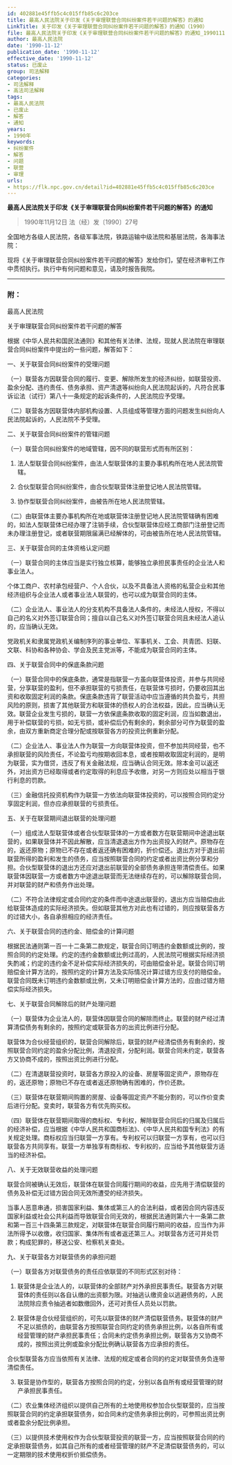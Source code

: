 ```yaml
---
id: 402881e45ffb5c4c015ffb85c6c203ce
title: 最高人民法院关于印发《关于审理联营合同纠纷案件若干问题的解答》的通知
LinkTitle: 关于印发《关于审理联营合同纠纷案件若干问题的解答》的通知（1990）
file: 最高人民法院关于印发《关于审理联营合同纠纷案件若干问题的解答》的通知_19901112_402881e45ffb5c4c015ffb85c6c203ce.docx
author: 最高人民法院
date: '1990-11-12'
publication_date: '1990-11-12'
effective_date: '1990-11-12'
status: 已废止
group: 司法解释
categories:
- 司法解释
- 高法司法解释
tags:
- 最高人民法院
- 已废止
- 解答
- 通知
years:
- 1990年
keywords:
- 纠纷案件
- 解答
- 问题
- 联营
- 审理
urls:
- https://flk.npc.gov.cn/detail?id=402881e45ffb5c4c015ffb85c6c203ce
---
```


**最高人民法院关于印发《关于审理联营合同纠纷案件若干问题的解答》的通知**

> 1990年11月12日 法（经）发〔1990〕27号

全国地方各级人民法院，各级军事法院，铁路运输中级法院和基层法院，各海事法院：

现将《关于审理联营合同纠纷案件若干问题的解答》发给你们，望在经济审判工作中贯彻执行。执行中有何问题和意见，请及时报告我院。

---

### 附：

最高人民法院

关于审理联营合同纠纷案件若干问题的解答

根据《中华人民共和国民法通则》和其他有关法律、法规，现就人民法院在审理联营合同纠纷案件中提出的一些问题，解答如下：

一、关于联营合同纠纷案件的受理问题

（一）联营各方因联营合同的履行、变更、解除所发生的经济纠纷，如联营投资、盈余分配、违约责任、债务承担、资产清退等纠纷向人民法院起诉的，凡符合民事诉讼法（试行）第八十一条规定的起诉条件的，人民法院应予受理。

（二）联营各方因联营体内部机构设置、人员组成等管理方面的问题发生纠纷向人民法院起诉的，人民法院不予受理。

二、关于联营合同纠纷案件的管辖问题

（一）联营合同纠纷案件的地域管辖，因不同的联营形式而有所区别：

1. 法人型联营合同纠纷案件，由法人型联营体的主要办事机构所在地人民法院管辖。

2. 合伙型联营合同纠纷案件，由合伙型联营体注册登记地人民法院管辖。

3. 协作型联营合同纠纷案件，由被告所在地人民法院管辖。

（二）由联营体主要办事机构所在地或联营体注册登记地人民法院管辖确有困难的，如法人型联营体已经办理了注销手续，合伙型联营体应经工商部门注册登记而未办理注册登记，或者联营期限届满已经解体的，可由被告所在地人民法院管辖。

三、关于联营合同的主体资格认定问题

（一）联营合同的主体应当是实行独立核算，能够独立承担民事责任的企业法人和事业法人。

个体工商户、农村承包经营户、个人合伙，以及不具备法人资格的私营企业和其他经济组织与企业法人或者事业法人联营的，也可以成为联营合同的主体。

（二）企业法人、事业法人的分支机构不具备法人条件的，未经法人授权，不得以自己的名义对外签订联营合同；擅自以自己名义对外签订联营合同且未经法人追认的，应当确认无效。

党政机关和隶属党政机关编制序列的事业单位、军事机关、工会、共青团、妇联、文联、科协和各种协会、学会及民主党派等，不能成为联营合同的主体。

四、关于联营合同中的保底条款问题

（一）联营合同中的保底条款，通常是指联营一方虽向联营体投资，并参与共同经营，分享联营的盈利，但不承担联营的亏损责任，在联营体亏损时，仍要收回其出资和收取固定利润的条款。保底条款违背了联营活动中应当遵循的共负盈亏，共担风险的原则，损害了其他联营方和联营体的债权人的合法权益，因此，应当确认无效。联营企业发生亏损的，联营一方依保底条款收取的固定利润，应当如数退出，用于补偿联营的亏损，如无亏损，或补偿后仍有剩余的，剩余部分可作为联营的盈余，由双方重新商定合理分配或按联营各方的投资比例重新分配。

（二）企业法人、事业法人作为联营一方向联营体投资，但不参加共同经营，也不承担联营的风险责任，不论盈亏均按期收回本息，或者按期收取固定利润的，是明为联营，实为借贷，违反了有关金融法规，应当确认合同无效。除本金可以返还外，对出资方已经取得或者约定取得的利息应予收缴，对另一方则应处以相当于银行利息的罚款。

（三）金融信托投资机构作为联营一方依法向联营体投资的，可以按照合同约定分享固定利润，但亦应承担联营的亏损责任。

五、关于在联营期间退出联营的处理问题

（一）组成法人型联营体或者合伙型联营体的一方或者数方在联营期间中途退出联营的，如果联营体并不因此解散，应当清退退出方作为出资投入的财产。原物存在的，返还原物；原物已不存在或者返还确有困难的，折价偿还。退出方对于退出前联营所得的盈利和发生的债务，应当按照联营合同的约定或者出资比例分享和分担。合伙型联营体的退出方还应对退出前联营的全部债务承担连带清偿责任。如果联营体因联营一方或者数方中途退出联营而无法继续存在的，可以解除联营合同，并对联营的财产和债务作出处理。

（二）不符合法律规定或合同约定的条件而中途退出联营的，退出方应当赔偿由此给联营体造成的实际经济损失。但如联营其他方对此也有过错的，则应按联营各方的过错大小，各自承担相应的经济责任。

六、关于联营合同的违约金、赔偿金的计算问题

根据民法通则第一百一十二条第二款规定，联营合同订明违约金数额或比例的，按照合同的约定处理。约定的违约金数额或比例过高的，人民法院可根据实际经济损失酌减；约定的违约金不足补偿实际经济损失的，可由赔偿金补足。联营合同订明赔偿金计算方法的，按照约定的计算方法及实际情况计算过错方应支付的赔偿金。联营合同既未订明违约金数额或比例，又未订明赔偿金计算方法的，应由过错方赔偿实际经济损失。

七、关于联营合同解除后的财产处理问题

（一）联营体为企业法人的，联营体因联营合同的解除而终止。联营的财产经过清算清偿债务有剩余的，按照约定或联营各方的出资比例进行分配。

联营体为合伙经营组织的，联营合同解除后，联营的财产经清偿债务有剩余的，按照联营合同约定的盈余分配比例，清退投资，分配利润。联营合同未约定，联营各方又协商不成的，按照出资比例进行分配。

（二）在清退联营投资时，联营各方原投入的设备、房屋等固定资产，原物存在的，返还原物；原物已不存在或者返还原物确有困难的，作价还款。

（三）联营体在联营期间购置的房屋、设备等固定资产不能分割的，可以作价变卖后进行分配。变卖时，联营各方有优先购买权。

（四）联营体在联营期间取得的商标权、专利权，解除联营合同后的归属及归属后的经济补偿，应当根据《中华人民共和国商标法》、《中华人民共和国专利法》的有关规定处理。商标权应当归联营一方享有。专利权可以归联营一方享有，也可以归联营各方共同享有。联营一方单独享有商标权、专利权的，应当给予其他联营方适当的经济补偿。

八、关于无效联营收益的处理问题

联营合同被确认无效后，联营体在联营合同履行期间的收益，应先用于清偿联营的债务及补偿无过错方因合同无效所遭受的经济损失。

当事人恶意串通，损害国家利益、集体或第三人的合法利益，或者因合同内容违反国家利益或社会公共利益而导致联营合同无效的，根据民法通则第六十一条第二款和第一百三十四条第三款规定，对联营体在联营合同履行期间的收益，应当作为非法所得予以收缴，收归国家、集体所有或者返还第三人。对联营各方还可并处罚款；构成犯罪的，移送公安、检察机关查处。

九、关于联营各方对联营债务的承担问题

（一）联营各方对联营债务的责任应依联营的不同形式区别对待：

1. 联营体是企业法人的，以联营体的全部财产对外承担民事责任。联营各方对联营体的责任则以各自认缴的出资额为限。对抽逃认缴资金以逃避债务的，人民法院除应责令抽逃者如数缴回外，还可对责任人员处以罚款。

2. 联营体是合伙经营组织的，可先以联营体的财产清偿联营债务。联营体的财产不足以抵债的，由联营各方按照联营合同约定的债务承担比例，以各自所有或经营管理的财产承担民事责任；合同未约定债务承担比例，联营各方又协商不成的，按照出资比例或盈余分配比例确认联营各方应承担的责任。

合伙型联营各方应当依照有关法律、法规的规定或者合同的约定对联营债务负连带清偿责任。

3. 联营是协作型的，联营各方按照合同的约定，分别以各自所有或经营管理的财产承担民事责任。

（二）农业集体经济组织以提供自己所有的土地使用权参加合伙型联营的，应当按照联营合同的约定承担联营债务，如合同未约定债务承担比例的，可参照出资比例或者盈余分配比例承担。

（三）以提供技术使用权作为合伙型联营投资的联营一方，应当按照联营合同的约定承担联营债务，如其自己所有的或者经营管理的财产不足清偿联营债务的，可以一定期限的技术使用权折价抵偿债务。

